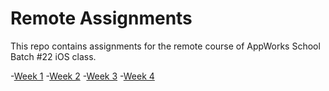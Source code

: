 # Remote Assignments

This repo contains assignments for the remote course of AppWorks School Batch #22 iOS class.

-[Week 1](/week1/README.md)
-[Week 2](/week2/README.md)
-[Week 3](/week3/README.md)
-[Week 4](/week4/README.md)
